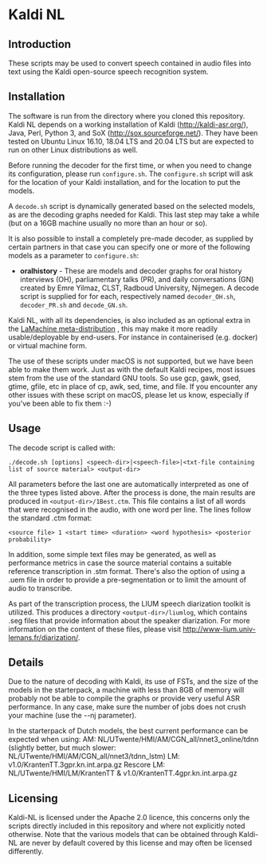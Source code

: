 # Kaldi NL


## Introduction

These scripts may be used to convert speech contained in audio files into text using the Kaldi open-source speech
recognition system.

## Installation

The software is run from the directory where you cloned this repository.  Kaldi NL depends on a working installation of
Kaldi (http://kaldi-asr.org/), Java, Perl, Python 3, and SoX (http://sox.sourceforge.net/).  They have been tested on
Ubuntu Linux 16.10, 18.04 LTS and 20.04 LTS but are expected to run on other Linux distributions as well.

Before running the decoder for the first time, or when you need to change its configuration, please run ``configure.sh``.
The ``configure.sh`` script will ask for the location of your Kaldi installation, and for the location to put the models.

A ``decode.sh`` script is dynamically generated based on the selected models, as
are the decoding graphs needed for Kaldi. This last step may take a while (but on a 16GB machine usually no more than an
hour or so).

It is also possible to install a completely pre-made decoder, as supplied by certain partners
in that case you can specify one or more of the following models as a parameter to ``configure.sh``:

* **oralhistory** - These are models and decoder graphs for oral history interviews (OH), parliamentary talks (PR), and daily conversations (GN) created by Emre Yilmaz, CLST, Radboud University, Nijmegen. A decode script is supplied for for each, respectively named ``decoder_OH.sh``, ``decoder_PR.sh`` and ``decode_GN.sh``.

Kaldi NL, with all its dependencies, is also included as an optional extra in the [LaMachine
meta-distribution](https://proycon.github.io/LaMachine) , this may make it more readily usable/deployable by end-users.
For instance in containerised (e.g. docker) or virtual machine form.

The use of these scripts under macOS is not supported, but we have been able to make them work. Just as with the default
Kaldi recipes, most issues stem from the use of the standard GNU tools. So use gcp, gawk, gsed, gtime, gfile, etc
in place of cp, awk, sed, time, and file.
If you encounter any other issues with these script on macOS, please let us know, especially if you've been able to fix them :-)

## Usage

The decode script is called with:

`./decode.sh [options] <speech-dir>|<speech-file>|<txt-file containing list of source material> <output-dir>`

All parameters before the last one are automatically interpreted as one of the three types listed above.
After the process is done, the main results are produced in `<output-dir>/1Best.ctm`. This file contains a list of all
words that were recognised in the audio, with one word per line. The lines follow the standard .ctm format:

`<source file> 1 <start time> <duration> <word hypothesis> <posterior probability>`

In addition, some simple text files may be generated, as well as performance metrics in case the source material contains
a suitable reference transcription in .stm format. There's also the option of using a .uem file in order to provide a
pre-segmentation or to limit the amount of audio to transcribe.

As part of the transcription process, the LIUM speech diarization toolkit is utilized. This produces a directory
`<output-dir>/liumlog`, which contains .seg files that provide information about the speaker diarization. For more
information on the content of these files, please visit http://www-lium.univ-lemans.fr/diarization/.

## Details

Due to the nature of decoding with Kaldi, its use of FSTs, and the size of the models in the starterpack, a machine with
less than 8GB of memory will probably not be able to compile the graphs or provide very useful ASR performance. In any case,
make sure the number of jobs does not crush your machine (use the --nj parameter).

In the starterpack of Dutch models, the best current performance can be expected when using:
AM: NL/UTwente/HMI/AM/CGN_all/nnet3_online/tdnn
(slightly better, but much slower: NL/UTwente/HMI/AM/CGN_all/nnet3/tdnn_lstm)
LM: v1.0/KrantenTT.3gpr.kn.int.arpa.gz
Rescore LM: NL/UTwente/HMI/LM/KrantenTT & v1.0/KrantenTT.4gpr.kn.int.arpa.gz


## Licensing

Kaldi-NL is licensed under the Apache 2.0 licence, this concerns only the scripts directly included in this repository
and where not explicitly noted otherwise. Note that the various models that can be obtained through Kaldi-NL are never by
default covered by this license and may often be licensed differently.


